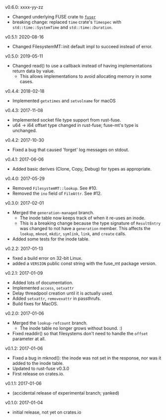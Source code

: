 v0.6.0: xxxx-yy-zz
  * Changed underlying FUSE crate to [`fuser`](https://github.com/cberner/fuser)
  * breaking change: replaced `time` crate's `Timespec` with
    `std::time::SystemTime` and `std::time::Duration`.

v0.5.1: 2020-08-16
  * Changed FilesystemMT::init default impl to succeed instead of error.

v0.5.0: 2019-05-11
  * Changed read() to use a callback instead of having implementations return data by value.
    * This allows implementations to avoid allocating memory in some cases.

v0.4.4: 2018-02-18
  * Implemented `getxtimes` and `setvolname` for macOS

v0.4.3: 2017-11-08
  * Implemented socket file type support from rust-fuse.
  * u64 -> i64 offset type changed in rust-fuse; fuse-mt's type is unchanged.

v0.4.2: 2017-10-30
  * Fixed a bug that caused 'forget' log messages on stdout.

v0.4.1: 2017-06-06
  * Added basic derives (Clone, Copy, Debug) for types as appropriate.

v0.4.0: 2017-05-29
  * Removed `FilesystemMT::lookup`. See #10.
  * Removed the `ino` field of `FileAttr`. See #12.

v0.3.0: 2017-02-01
  * Merged the `generation-managed` branch.
      * The inode table now keeps track of when it re-uses an inode.
      * This is a breaking change because the type signature of `ResultEntry` was changed to not
        have a `generation` member. This affects the `lookup`, `mknod`, `mkdir`, `symlink`,
        `link`, and `create` calls.
  * Added some tests for the inode table.

v0.2.2: 2017-01-13
  * fixed a build error on 32-bit Linux.
  * added a `VERSION` public const string with the fuse_mt package version.

v0.2.1: 2017-01-09
  * Added lots of documentation.
  * Implemented `access`, `setxattr`
  * Delay threadpool creation until it is actually used.
  * Added `setxattr`, `removexattr` in passthrufs.
  * Build fixes for MacOS.

v0.2.0: 2017-01-06
  * Merged the `lookup-refcount` branch.
      * The inode table no longer grows without bound. :)
  * Fixed readdir() so that filesystems don't need to handle the `offset` parameter at all.

v0.1.2: 2017-01-06
  * Fixed a bug in mknod(): the inode was not set in the response, nor was it added to the inode
    table.
  * Updated to rust-fuse v0.3.0
  * First release on crates.io.

v0.1.1: 2017-01-06
  * (accidental release of experimental branch; yanked)

v0.1.0: 2017-01-04
  * initial release, not yet on crates.io
